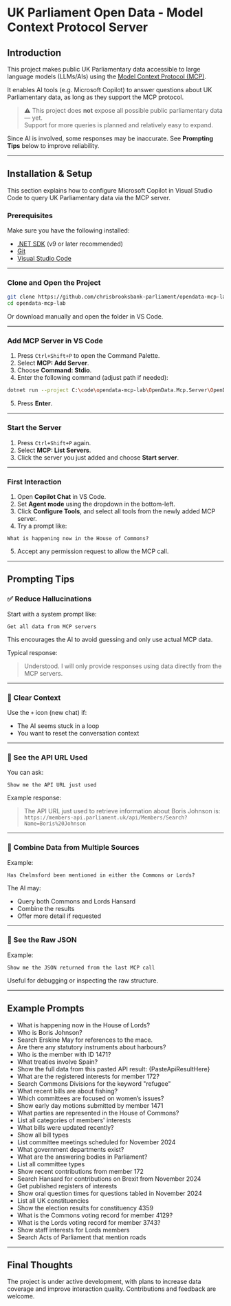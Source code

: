 # UK Parliament Open Data - Model Context Protocol Server

## Introduction

This project makes public UK Parliamentary data accessible to large language models (LLMs/AIs) using the [Model Context Protocol (MCP)](https://www.anthropic.com/news/model-context-protocol).

It enables AI tools (e.g. Microsoft Copilot) to answer questions about UK Parliamentary data, as long as they support the MCP protocol.

> ⚠️ This project does **not** expose all possible public parliamentary data — yet.  
Support for more queries is planned and relatively easy to expand.

Since AI is involved, some responses may be inaccurate. See **Prompting Tips** below to improve reliability.

---

## Installation & Setup

This section explains how to configure Microsoft Copilot in Visual Studio Code to query UK Parliamentary data via the MCP server.

### Prerequisites

Make sure you have the following installed:

- [.NET SDK](https://dotnet.microsoft.com/en-us/download) (v9 or later recommended)  
- [Git](https://git-scm.com/downloads)  
- [Visual Studio Code](https://code.visualstudio.com/download)  

---

### Clone and Open the Project

```bash
git clone https://github.com/chrisbrooksbank-parliament/opendata-mcp-lab.git
cd opendata-mcp-lab
```

Or download manually and open the folder in VS Code.

---

### Add MCP Server in VS Code

1. Press `Ctrl+Shift+P` to open the Command Palette.  
2. Select **MCP: Add Server**.  
3. Choose **Command: Stdio**.  
4. Enter the following command (adjust path if needed):

```bash
dotnet run --project C:\code\opendata-mcp-lab\OpenData.Mcp.Server\OpenData.Mcp.Server.csproj
```

5. Press **Enter**.

---

### Start the Server

1. Press `Ctrl+Shift+P` again.  
2. Select **MCP: List Servers**.  
3. Click the server you just added and choose **Start server**.

---

### First Interaction

1. Open **Copilot Chat** in VS Code.  
2. Set **Agent mode** using the dropdown in the bottom-left.  
3. Click **Configure Tools**, and select all tools from the newly added MCP server.  
4. Try a prompt like:

```plaintext
What is happening now in the House of Commons?
```

5. Accept any permission request to allow the MCP call.

---

## Prompting Tips

### ✅ Reduce Hallucinations

Start with a system prompt like:

```plaintext
Get all data from MCP servers
```

This encourages the AI to avoid guessing and only use actual MCP data.

Typical response:
> Understood. I will only provide responses using data directly from the MCP servers.

---

### 🔄 Clear Context

Use the `+` icon (new chat) if:
- The AI seems stuck in a loop
- You want to reset the conversation context

---

### 🔗 See the API URL Used

You can ask:

```plaintext
Show me the API URL just used
```

Example response:
> The API URL just used to retrieve information about Boris Johnson is:  
> `https://members-api.parliament.uk/api/Members/Search?Name=Boris%20Johnson`

---

### 🧠 Combine Data from Multiple Sources

Example:
```plaintext
Has Chelmsford been mentioned in either the Commons or Lords?
```

The AI may:
- Query both Commons and Lords Hansard
- Combine the results
- Offer more detail if requested

---

### 🧾 See the Raw JSON

Example:
```plaintext
Show me the JSON returned from the last MCP call
```

Useful for debugging or inspecting the raw structure.

---

## Example Prompts

- What is happening now in the House of Lords?
- Who is Boris Johnson?
- Search Erskine May for references to the mace.
- Are there any statutory instruments about harbours?
- Who is the member with ID 1471?
- What treaties involve Spain?
- Show the full data from this pasted API result: {PasteApiResultHere}
- What are the registered interests for member 172?
- Search Commons Divisions for the keyword "refugee"
- What recent bills are about fishing?
- Which committees are focused on women’s issues?
- Show early day motions submitted by member 1471
- What parties are represented in the House of Commons?
- List all categories of members' interests
- What bills were updated recently?
- Show all bill types
- List committee meetings scheduled for November 2024
- What government departments exist?
- What are the answering bodies in Parliament?
- List all committee types
- Show recent contributions from member 172
- Search Hansard for contributions on Brexit from November 2024
- Get published registers of interests
- Show oral question times for questions tabled in November 2024
- List all UK constituencies
- Show the election results for constituency 4359
- What is the Commons voting record for member 4129?
- What is the Lords voting record for member 3743?
- Show staff interests for Lords members
- Search Acts of Parliament that mention roads

---

## Final Thoughts

The project is under active development, with plans to increase data coverage and improve interaction quality. Contributions and feedback are welcome.
